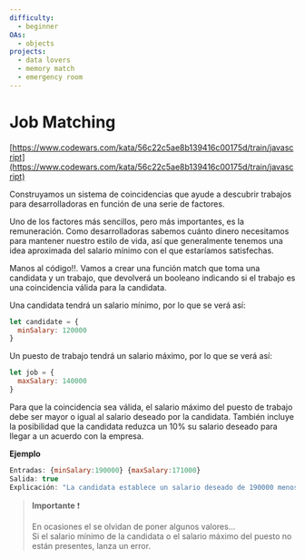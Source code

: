```yaml
---
difficulty:
  - beginner
OAs:
  - objects
projects:
  - data lovers
  - memory match
  - emergency room
---
```


# Job Matching

[https://www.codewars.com/kata/56c22c5ae8b139416c00175d/train/javascript](https://www.codewars.com/kata/56c22c5ae8b139416c00175d/train/javascript)

Construyamos un sistema de coincidencias que ayude a descubrir trabajos para
desarrolladoras en función de una serie de factores.

Uno de los factores más sencillos, pero más importantes, es la remuneración.
Como desarrolladoras sabemos cuánto dinero necesitamos para mantener nuestro
estilo de vida, así que generalmente tenemos una idea aproximada del salario
mínimo con el que estaríamos satisfechas.

Manos al código!!. Vamos a crear una función match que toma una candidata y un
trabajo, que devolverá un booleano indicando si el trabajo es una coincidencia
válida para la candidata.

Una candidata tendrá un salario mínimo, por lo que se verá así:

```js
let candidate = {
  minSalary: 120000
}
```

Un puesto de trabajo tendrá un salario máximo, por lo que se verá así:

```js
let job = {
  maxSalary: 140000
}
```

Para que la coincidencia sea válida, el salario máximo del puesto de trabajo
debe ser mayor o igual al salario deseado por la candidata. También incluye la
posibilidad que la candidata reduzca un 10% su salario deseado para llegar a un
acuerdo con la empresa.

__Ejemplo__

```js
Entradas: {minSalary:190000} {maxSalary:171000}
Salida: true
Explicación: "La candidata establece un salario deseado de 190000 menos 19000 correspondientes al 10% de margen nos quedan 171000 y esto es igual al salario máximo de 171000 por lo tanto retornamos true"
```

> __Importante__ ❗
>
>En ocasiones el se olvidan de poner algunos valores...  
>Si el salario mínimo de la candidata o el salario máximo del puesto no están
>presentes, lanza un error.

